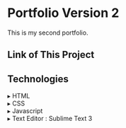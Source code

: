 # Portfolio Version 2
This is my second portfolio.

## Link of This Project

## Technologies
▸ HTML<br>
▸ CSS<br>
▸ Javascript<br>
▸ Text Editor : Sublime Text 3


